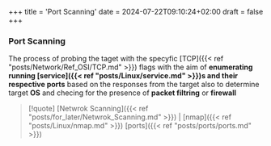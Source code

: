 +++
title = 'Port Scanning'
date = 2024-07-22T09:10:24+02:00
draft = false
+++

### Port Scanning 
The process of probing the taget with the specyfic [TCP]({{< ref "posts/Network/Ref_OSI/TCP.md" >}}) flags with the aim of **enumerating running [service]({{< ref "posts/Linux/service.md" >}})s and their respective ports** based on the responses from the target also to determine target **OS** and checing for the presence of **packet filtring** or **firewall**  

>[!quote] [Netwrok Scanning]({{< ref "posts/for_later/Netwrok_Scanning.md" >}}) | [nmap]({{< ref "posts/Linux/nmap.md" >}}) [ports]({{< ref "posts/ports/ports.md" >}})